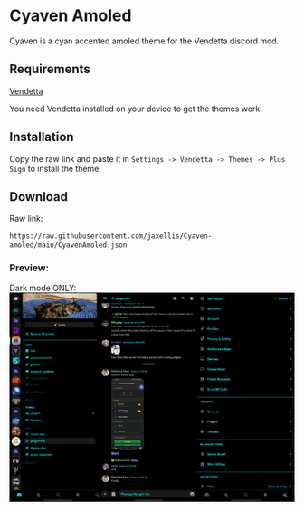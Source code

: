 # Cyaven Amoled

Cyaven is a cyan accented amoled theme for the Vendetta discord mod.

## Requirements

[Vendetta](https://github.com/vendetta-mod/Vendetta#installing)

You need Vendetta installed on your device to get the themes work.

## Installation

Copy the raw link and paste it in `Settings -> Vendetta -> Themes -> Plus Sign` to install the theme.

## Download

Raw link:

```
https://raw.githubusercontent.com/jaxellis/Cyaven-amoled/main/CyavenAmoled.json
```

### Preview:

Dark mode ONLY:
![](https://raw.githubusercontent.com/jaxellis/Cyaven-amoled/main/screenshot_dark.png)